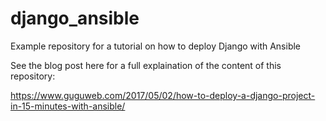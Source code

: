 # django_ansible
Example repository for a tutorial on how to deploy Django with Ansible

See the blog post here for a full explaination of the content of this repository:

https://www.guguweb.com/2017/05/02/how-to-deploy-a-django-project-in-15-minutes-with-ansible/

